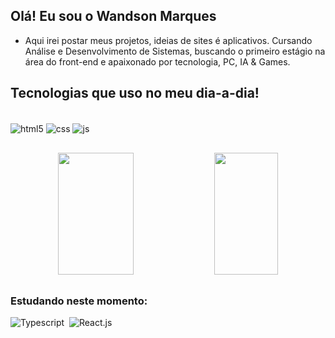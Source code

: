 ## Olá! Eu sou o Wandson Marques
- Aqui irei postar meus projetos, ideias de sites é aplicativos. Cursando Análise e Desenvolvimento de Sistemas, buscando o primeiro estágio na área do front-end e apaixonado por tecnologia, PC, IA & Games.

## Tecnologias que uso no meu dia-a-dia!

<div style="display: inline_block"><br>
  <img align="center" alt="html5" src="https://img.shields.io/badge/HTML5-E34F26?style=for-the-badge&logo=html5&logoColor=white" />
  <img align="center" alt="css" src="https://img.shields.io/badge/CSS3-1572B6?style=for-the-badge&logo=css3&logoColor=white" />
  <img align="center" alt="js" src="https://img.shields.io/badge/JavaScript-F7DF1E?style=for-the-badge&logo=javascript&logoColor=black" />
</div>

##

<div align="center">  
  <img width="49%" height="195px" src="https://github-readme-stats.vercel.app/api?username=wanddmarques&theme=dark&show_icons=true&count_private=true)](https://github.com/omariosouto)" /> 
<img width="45%" height="195px" src="https://github-readme-stats.vercel.app/api/top-langs/?username=wanddmarques&layout=compact&hide_border=true&title_color=F0F8FF&text_color=00FA9A&bg_color=363636" />
</div>
 
##

### Estudando neste momento:
![Typescript](https://img.shields.io/badge/-JavaScript-0D1117?style=for-the-badge&logo=javascript&labelColor=0D1117&textColor=0D1117)&nbsp;
![React.js](https://img.shields.io/badge/-React.js-0D1117?style=for-the-badge&logo=react&labelColor=0D1117)&nbsp;
